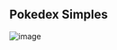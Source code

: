 ## Pokedex Simples

![image](https://github.com/user-attachments/assets/0d11d192-5054-4738-9749-278b98201ed8)
